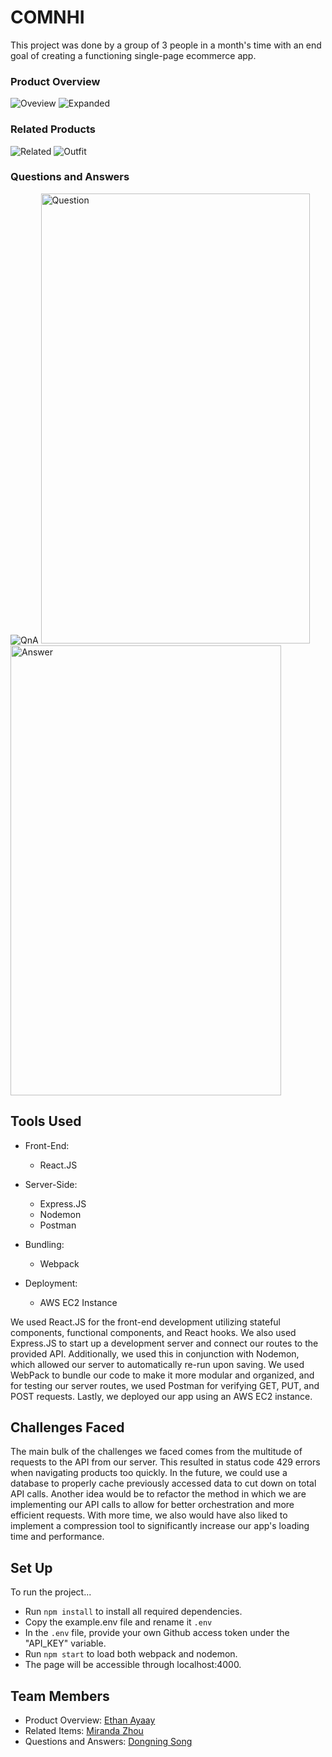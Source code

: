 # COMNHI
This project was done by a group of 3 people in a month's time with an end goal of creating a functioning single-page ecommerce app.

### Product Overview
![Oveview](https://user-images.githubusercontent.com/98191976/191631834-0ce6ac51-95a3-4409-9663-1d7c6db9995a.jpeg)
![Expanded](https://user-images.githubusercontent.com/98191976/191631858-b644d694-55d3-4409-ac32-c76a9bc13605.jpeg)

### Related Products
![Related](https://user-images.githubusercontent.com/98191976/191631975-c73e5a52-472e-4f98-9129-22efb95b3be7.jpeg)
![Outfit](https://user-images.githubusercontent.com/98191976/191631983-c43844af-9a03-49b4-80e4-798afb349f4c.jpeg)

### Questions and Answers
![QnA](https://user-images.githubusercontent.com/98191976/191632041-69347716-195d-402c-8b44-07c4b3c2f09a.jpeg)
<img width="430" height="720" alt="Question" src="https://user-images.githubusercontent.com/98191976/191632182-7bb8312f-16ff-4883-97bc-96b72ed1b574.png">
<img width="433" height="720" alt="Answer" src="https://user-images.githubusercontent.com/98191976/191632193-ca5938d4-4ede-4e8c-bbf4-5b208528f163.png">

## Tools Used
* Front-End:
  * React.JS

* Server-Side: 
  * Express.JS
  * Nodemon
  * Postman

* Bundling:
  * Webpack
  
* Deployment:
  * AWS EC2 Instance
 
We used React.JS for the front-end development utilizing stateful components, functional components, and React hooks. We also used Express.JS to start up a development server and connect our routes to the provided API. Additionally, we used this in conjunction with Nodemon, which allowed our server to automatically re-run upon saving. We used WebPack to bundle our code to make it more modular and organized, and for testing our server routes, we used Postman for verifying GET, PUT, and POST requests. Lastly, we deployed our app using an AWS EC2 instance.

## Challenges Faced
The main bulk of the challenges we faced comes from the multitude of requests to the API from our server. This resulted in status code 429 errors when navigating products too quickly. In the future, we could use a database to properly cache previously accessed data to cut down on total API calls. Another idea would be to refactor the method in which we are implementing our API calls to allow for better orchestration and more efficient requests. With more time, we also would have also liked to implement a compression tool to significantly increase our app's loading time and performance.

## Set Up
To run the project...
* Run `npm install` to install all required dependencies.
* Copy the example.env file and rename it `.env`
* In the `.env` file, provide your own Github access token under the "API_KEY" variable.
* Run `npm start` to load both webpack and nodemon.
* The page will be accessible through localhost:4000.

## Team Members
 * Product Overview: [Ethan Ayaay](https://github.com/ayaayethan)
 * Related Items: [Miranda Zhou](https://github.com/mirandasizhou)
 * Questions and Answers: [Dongning Song](https://github.com/mathdsong)

